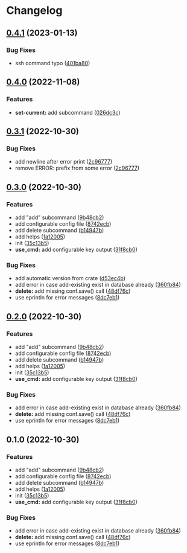 # Changelog

## [0.4.1](https://github.com/blkgoose/saint-peter/compare/v0.4.0...v0.4.1) (2023-01-13)


### Bug Fixes

* ssh command typo ([401ba80](https://github.com/blkgoose/saint-peter/commit/401ba80aedbe3cfc960a152c80e441cdaa0b1559))

## [0.4.0](https://github.com/blkgoose/saint-peter/compare/v0.3.1...v0.4.0) (2022-11-08)


### Features

* **set-current:** add subcommand ([026dc3c](https://github.com/blkgoose/saint-peter/commit/026dc3c17c0e58c3d8113ddc42990777cd89670a))

## [0.3.1](https://github.com/blkgoose/saint-peter/compare/v0.3.0...v0.3.1) (2022-10-30)


### Bug Fixes

* add newline after error print ([2c96777](https://github.com/blkgoose/saint-peter/commit/2c96777ef579b6cdfae21f005e9be19074f72b07))
* remove ERROR: prefix from some error ([2c96777](https://github.com/blkgoose/saint-peter/commit/2c96777ef579b6cdfae21f005e9be19074f72b07))

## [0.3.0](https://github.com/blkgoose/saint-peter/compare/v0.2.0...v0.3.0) (2022-10-30)


### Features

* add "add" subcommand ([9b48cb2](https://github.com/blkgoose/saint-peter/commit/9b48cb2bc452bc6a90d57df8cc12bd41e3a9e130))
* add configurable config file ([8742ecb](https://github.com/blkgoose/saint-peter/commit/8742ecb6e626ef8db2c018b6330ee9984ab20e6e))
* add delete subcommand ([b14947b](https://github.com/blkgoose/saint-peter/commit/b14947bdc3333640196d4dcf264f5aac79689914))
* add helps ([1a12005](https://github.com/blkgoose/saint-peter/commit/1a12005beaeee460dda41fb2376502ae451e03ce))
* init ([35c13b5](https://github.com/blkgoose/saint-peter/commit/35c13b5f5e6d7c99e38c6e2a76825f7d8d59212b))
* **use_cmd:** add configurable key output ([31f8cb0](https://github.com/blkgoose/saint-peter/commit/31f8cb0a6d3ac169264827e11816c859e43e5eba))


### Bug Fixes

* add automatic version from crate ([d53ec4b](https://github.com/blkgoose/saint-peter/commit/d53ec4bf87ab4800fe4b44b1ab88528bf0be437d))
* add error in case add-existing exist in database already ([360fb84](https://github.com/blkgoose/saint-peter/commit/360fb84175a4c3d8e81f0a842bfdc726adbd3d14))
* **delete:** add missing conf.save() call ([48df76c](https://github.com/blkgoose/saint-peter/commit/48df76c2ee031db82bb733e01f131e09efab9799))
* use eprintln for error messages ([8dc7eb1](https://github.com/blkgoose/saint-peter/commit/8dc7eb188dd4cec0908e6daddbd13a45624fad1f))

## [0.2.0](https://github.com/blkgoose/saint-peter/compare/v0.1.0...v0.2.0) (2022-10-30)


### Features

* add "add" subcommand ([9b48cb2](https://github.com/blkgoose/saint-peter/commit/9b48cb2bc452bc6a90d57df8cc12bd41e3a9e130))
* add configurable config file ([8742ecb](https://github.com/blkgoose/saint-peter/commit/8742ecb6e626ef8db2c018b6330ee9984ab20e6e))
* add delete subcommand ([b14947b](https://github.com/blkgoose/saint-peter/commit/b14947bdc3333640196d4dcf264f5aac79689914))
* add helps ([1a12005](https://github.com/blkgoose/saint-peter/commit/1a12005beaeee460dda41fb2376502ae451e03ce))
* init ([35c13b5](https://github.com/blkgoose/saint-peter/commit/35c13b5f5e6d7c99e38c6e2a76825f7d8d59212b))
* **use_cmd:** add configurable key output ([31f8cb0](https://github.com/blkgoose/saint-peter/commit/31f8cb0a6d3ac169264827e11816c859e43e5eba))


### Bug Fixes

* add error in case add-existing exist in database already ([360fb84](https://github.com/blkgoose/saint-peter/commit/360fb84175a4c3d8e81f0a842bfdc726adbd3d14))
* **delete:** add missing conf.save() call ([48df76c](https://github.com/blkgoose/saint-peter/commit/48df76c2ee031db82bb733e01f131e09efab9799))
* use eprintln for error messages ([8dc7eb1](https://github.com/blkgoose/saint-peter/commit/8dc7eb188dd4cec0908e6daddbd13a45624fad1f))

## 0.1.0 (2022-10-30)


### Features

* add "add" subcommand ([9b48cb2](https://github.com/blkgoose/saint-peter/commit/9b48cb2bc452bc6a90d57df8cc12bd41e3a9e130))
* add configurable config file ([8742ecb](https://github.com/blkgoose/saint-peter/commit/8742ecb6e626ef8db2c018b6330ee9984ab20e6e))
* add delete subcommand ([b14947b](https://github.com/blkgoose/saint-peter/commit/b14947bdc3333640196d4dcf264f5aac79689914))
* add helps ([1a12005](https://github.com/blkgoose/saint-peter/commit/1a12005beaeee460dda41fb2376502ae451e03ce))
* init ([35c13b5](https://github.com/blkgoose/saint-peter/commit/35c13b5f5e6d7c99e38c6e2a76825f7d8d59212b))
* **use_cmd:** add configurable key output ([31f8cb0](https://github.com/blkgoose/saint-peter/commit/31f8cb0a6d3ac169264827e11816c859e43e5eba))


### Bug Fixes

* add error in case add-existing exist in database already ([360fb84](https://github.com/blkgoose/saint-peter/commit/360fb84175a4c3d8e81f0a842bfdc726adbd3d14))
* **delete:** add missing conf.save() call ([48df76c](https://github.com/blkgoose/saint-peter/commit/48df76c2ee031db82bb733e01f131e09efab9799))
* use eprintln for error messages ([8dc7eb1](https://github.com/blkgoose/saint-peter/commit/8dc7eb188dd4cec0908e6daddbd13a45624fad1f))
